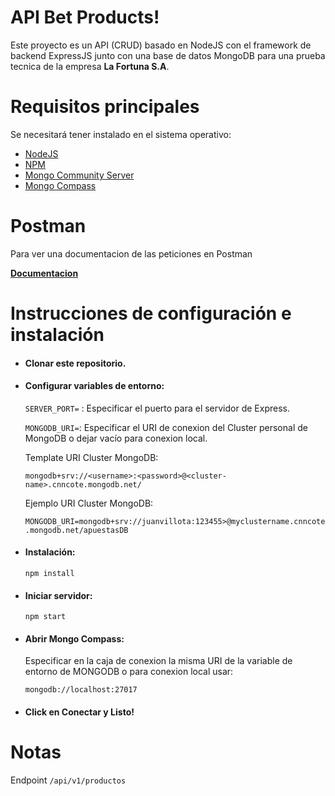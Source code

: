 # API Bet Products!

Este proyecto es un API (CRUD) basado en NodeJS con el framework de backend ExpressJS junto con una base de datos MongoDB para una prueba tecnica de la empresa **La Fortuna S.A**.

# Requisitos principales
Se necesitará tener instalado en el sistema operativo:
 - [NodeJS](https://nodejs.org/en/download)
 - [NPM](https://docs.npmjs.com/downloading-and-installing-node-js-and-npm#using-a-node-installer-to-install-nodejs-and-npm)
 - [Mongo Community Server](https://www.mongodb.com/try/download/community)
 - [Mongo Compass](https://www.mongodb.com/products/tools/compass)
 
# Postman 

Para ver una documentacion de las peticiones en Postman

[**Documentacion**](https://documenter.getpostman.com/view/14774609/2s9YeHbBRo)

# Instrucciones de configuración e instalación
- #### Clonar este repositorio. 

- #### Configurar variables de entorno:

    `SERVER_PORT=` : Especificar el puerto para el servidor de Express.

    `MONGODB_URI=`: Especificar el URI de conexion del Cluster personal de MongoDB o dejar vacío para conexion local.

    Template URI Cluster MongoDB:
    
    `mongodb+srv://<username>:<password>@<cluster-name>.cnncote.mongodb.net/`
   
    Ejemplo URI Cluster MongoDB:
  
    `MONGODB_URI=mongodb+srv://juanvillota:123455>@myclustername.cnncote.mongodb.net/apuestasDB`

- #### Instalación:

    `npm install`

- #### Iniciar servidor:

    `npm start`

- #### Abrir Mongo Compass:

    Especificar en la caja de conexion la misma URI de la variable de entorno de MONGODB o para conexion local usar: 

    `mongodb://localhost:27017`

- #### Click en Conectar y Listo!


# Notas

Endpoint `/api/v1/productos`
